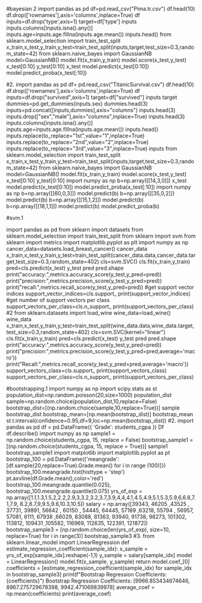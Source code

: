 #bayesian 2
import pandas as pd
df=pd.read_csv("Pima.tr.csv")
df.head(10)
df.drop(['rownames'],axis='columns',inplace=True)
df
inputs=df.drop('type',axis=1)
target=df['type']
inputs
inputs.columns[inputs.isna().any()]
inputs.age=inputs.age.fillna(inputs.age.mean())
inputs.head()
from sklearn.model_selection import train_test_split
x_train,x_test,y_train,y_test=train_test_split(inputs,target,test_size=0.3,random_state=42)
from sklearn.naive_bayes import GaussianNB
model=GaussianNB()
model.fit(x_train,y_train)
model.score(x_test,y_test)
x_test[0:10]
y_test[0:10]
x_test
model.predict(x_test[0:10])
model.predict_proba(x_test[:10])

#2.
import pandas as pd
df= pd.read_csv("TitanicSurvival.csv")
df.head(10)
df.drop(['rownames'],axis='columns',inplace=True)
df
inputs=df.drop("survived",axis=1)
target=df["survived"]
inputs
target
dummies=pd.get_dummies(inputs.sex)
dummies.head(3)
inputs=pd.concat([inputs,dummies],axis="columns")
inputs.head(3)
inputs.drop(["sex","male"],axis="columns",inplace=True)
inputs.head(3)
inputs.columns[inputs.isna().any()]
inputs.age=inputs.age.fillna(inputs.age.mean())
inputs.head()
inputs.replace(to_replace="1st",value="1",inplace=True)
inputs.replace(to_replace="2nd",value="2",inplace=True)
inputs.replace(to_replace="3rd",value="3",inplace=True)
inputs
from sklearn.model_selection import train_test_split
x_train,x_test,y_train,y_test=train_test_split(inputs,target,test_size=0.3,random_state=42)
from sklearn.naive_bayes import GaussianNB
model=GaussianNB()
model.fit(x_train,y_train)
model.score(x_test,y_test)
x_test[0:10]
y_test[0:10]
import numpy as np
b=np.array([[14,3,0]])
x_test
model.predict(x_test[0:10])
model.predict_proba(x_test[:10])
import numpy as np
b=np.array([[60,0,3]])
model.predict(b)
b=np.array([[35,0,2]])
model.predict(b)
b=np.array([[15,1,2]])
model.predict(b)
b=np.array([[18,1,1]])
model.predict(b)
model.predict_proba(b)

#svm.1

import pandas as pd
from sklearn import datasets
from sklearn.model_selection import train_test_split
from sklearn import svm
from sklearn import metrics
import matplotlib.pyplot as plt
import numpy as np
cancer_data=datasets.load_breast_cancer()
cancer_data
x_train,x_test,y_train,y_test=train_test_split(cancer_data.data,cancer_data.target,test_size=0.3,random_state=402)
cls=svm.SVC()
cls.fit(x_train,y_train)
pred=cls.predict(x_test)
y_test
pred
pred.shape
print("accuracy:",metrics.accuracy_score(y_test,y_pred=pred))
print("precision:",metrics.precision_score(y_test,y_pred=pred))
print("recall:",metrics.recall_score(y_test,y_pred=pred))
#get support vector indices
support_vector_indices=cls.support_
print(support_vector_indices)
#get number of support vectors per class
support_vectors_per_class=cls.n_support_
print(support_vectors_per_class)
#2
from sklearn.datasets import load_wine
wine_data=load_wine()
wine_data
x_train,x_test,y_train,y_test=train_test_split(wine_data.data,wine_data.target,test_size=0.3,random_state=402)
cls=svm.SVC(kernel="linear")
cls.fit(x_train,y_train)
pred=cls.predict(x_test)
y_test
pred
pred.shape
print("accuracy:",metrics.accuracy_score(y_test,y_pred=pred))
print("precision:",metrics.precision_score(y_test,y_pred=pred,average='macro'))
print("Recall:",metrics.recall_score(y_test,y_pred=pred,average='macro'))
support_vectors_class=cls.support_
print(support_vectors_class)
support_vectors_per_class=cls.n_support_
print(support_vectors_per_class)

#bootstrapping.1
import numpy as np
import scipy.stats as st
population_dist=np.random.poisson(20,size=1000)
population_dist
sample=np.random.choice(population_dist,10,replace=False)
bootstrap_dist=[(np.random.choice(sample,10,replace=True))]
sample
bootstrap_dist
bootstrap_mean=[np.mean(bootstrap_dist)]
bootstrap_mean
st.t.interval(confidence=0.95,df=9,loc=np.mean(bootstrap_dist))
#2.
import pandas as pd
df = pd.DataFrame({
    'Grade': students_cgpa
})
Df
df.describe()
import numpy as np
sample1 = np.random.choice(students_cgpa, 15, replace = False)
bootstrap_sample1 = [(np.random.choice(students_cgpa, 15, replace = True))]
sample1
bootstrap_sample1
import matplotlib
import matplotlib.pyplot as pt
bootstrap_100 = pd.DataFrame({'meangrade':[df.sample(20,replace=True).Grade.mean() for i in range (100)]})
bootstrap_100.meangrade.hist(histtype = 'step')
pt.axvline(df.Grade.mean(),color='red')
bootstrap_100.meangrade.quantile(0.025), bootstrap_100.meangrade.quantile(0.075)
yrs_of_exp = np.array([1.1,1.3,1.5,2,2.2,2.9,3,3.2,3.2,3.7,3.9,4,4,4.1,4.5,4.9,5.1,5.3,5.9,6,6.8,7.1,7.9,
                       8.2,8.7,9,9.5,9.6,10.3,10.5])
salary = np.array([39343, 46205 ,43525 , 37731,  39891, 56642 , 60150 , 54445, 64445, 
                   57189 ,63218,  55794 , 56957, 57081, 6111, 67938 ,66029, 83088,
                   81363, 93940, 91738, 98273, 101302, 113812, 109431 ,105582, 116969,
                  112635, 122391, 121872])
bootstrap_sample3 = [np.random.choice(len(yrs_of_exp), size=10, replace=True) for i in range(3)]
bootstrap_sample3
#3.
from sklearn.linear_model import LinearRegression
def estimate_regression_coefficient(sample_idx):
    x_sample = yrs_of_exp[sample_idx].reshape(-1,1)
    y_sample = salary[sample_idx]
    model = LinearRegression()
    model.fit(x_sample, y_sample)
    return model.coef_[0]
coefficients = [estimate_regression_coefficient(sample_idx) for sample_idx in bootstrap_sample3]
print(f"Bootstrap Regression Coefficients: {coefficients}")
Bootstrap Regression Coefficients: [9966.853434674646, 8967.275729678398, 9942.471069839978]
average_coef = np.mean(coefficients)
print(average_coef)





